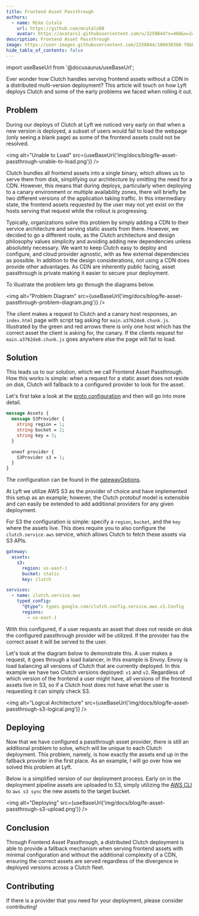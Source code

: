 ```yaml
---
title: Frontend Asset Passthrough
authors:
  - name: Mike Cutalo
    url: https://github.com/mcutalo88
    avatar: https://avatars1.githubusercontent.com/u/2250844?s=460&u=24deb32096e9f892cc91a6ff1ca1af50193b1fbd&v=4
description: Frontend Asset Passthrough
image: https://user-images.githubusercontent.com/2250844/106030368-f8bbbc00-6082-11eb-819f-fd3798a53489.png
hide_table_of_contents: false
---
```


import useBaseUrl from '@docusaurus/useBaseUrl';

Ever wonder how Clutch handles serving frontend assets without a CDN in a distributed multi-version deployment?
This article will touch on how Lyft deploys Clutch and some of the early problems we faced when rolling it out.

<!--truncate-->

## Problem

During our deploys of Clutch at Lyft we noticed very early on that when a new version is deployed,
a subset of users would fail to load the webpage (only seeing a blank page) as some of the frontend assets could not be resolved.

<img alt="Unable to Load" src={useBaseUrl('img/docs/blog/fe-asset-passthrough-unable-to-load.png')} />

Clutch bundles all frontend assets into a single binary, which allows us to serve them from disk, simplifying our architecture by omitting the need for a CDN.
However, this means that during deploys, particularly when deploying to a canary environment or multiple availability zones, there will briefly be two different versions of the application taking traffic.
In this intermediary state, the frontend assets requested by the user may not yet exist on the hosts serving that request while the rollout is progressing.

Typically, organizations solve this problem by simply adding a CDN to their service architecture and serving static assets from there.
However, we decided to go a different route, as the Clutch architecture and design philosophy values simplicity and avoiding adding new dependencies unless absolutely necessary.
We want to keep Clutch easy to deploy and configure, and cloud provider agnostic, with as few external dependencies as possible.
In addition to the design considerations, not using a CDN does provide other advantages.
As CDN are inherently public facing, asset passthrough is private making it easier to secure your deployment.

To illustrate the problem lets go through the diagrams below.

<img alt="Problem Diagram" src={useBaseUrl('img/docs/blog/fe-asset-passthrough-problem-diagram.png')} />

The client makes a request to Clutch and a canary host responses, an `index.html` page with script tag asking for `main.a3762de8.chunk.js`.
Illustrated by the green and red arrows there is only one host which has the correct asset the client is asking for, the canary.
If the clients request for `main.a3762de8.chunk.js` goes anywhere else the page will fail to load.

## Solution

This leads us to our solution, which we call Frontend Asset Passthrough.
How this works is simple: when a request for a static asset does not reside on disk,
Clutch will fallback to a configured provider to look for the asset.

Let's first take a look at the [proto configuration](https://github.com/lyft/clutch/blob/890245e7d2a1bf91623a9e74b39f1083dbd5ea2c/api/config/gateway/v1/gateway.proto#L105-L119) and then will go into more detail.

```protobuf
message Assets {
  message S3Provider {
    string region = 1;
    string bucket = 2;
    string key = 3;
  }

  oneof provider {
    S3Provider s3 = 1;
  }
}
```

The configuration can be found in the [gatewayOptions](/docs/configuration#gatewayoptions).

At Lyft we utilize AWS S3 as the provider of choice and have implemented this setup as an example;
however, the Clutch protobuf model is extensible and can easily be extended to add additional providers for any given deployment.

For S3 the configuration is simple: specify a `region`, `bucket`, and the `key` where the assets live.
This does require you to also configure the `clutch.service.aws` service,
which allows Clutch to fetch these assets via S3 APIs.

```yaml
gateway:
  assets:
    s3:
      region: us-east-1
      bucket: static
      key: clutch

services:
  - name: clutch.service.aws
    typed_config:
      "@type": types.google.com/clutch.config.service.aws.v1.Config
      regions:
        - us-east-1
```

With this configured, if a user requests an asset that does not reside on disk the configured passthrough provider will be utilized.
If the provider has the correct asset it will be served to the user.

Let's look at the diagram below to demonstrate this.
A user makes a request, it goes through a load balancer, in this example is Envoy.
Envoy is load balancing all versions of Clutch that are currently deployed.
In this example we have two Clutch versions deployed: `v1` and `v2`.
Regardless of which version of the frontend a user might have, all versions of the frontend assets live in S3,
so if a Clutch host does not have what the user is requesting it can simply check S3.

<img alt="Logical Architecture" src={useBaseUrl('img/docs/blog/fe-asset-passthrough-s3-logical.png')} />


## Deploying

Now that we have configured a passthrough asset provider, there is still an additional problem to solve, which will be unique to each Clutch deployment.
This problem, namely, is how exactly the assets end up in the fallback provider in the first place.
As an example, I will go over how we solved this problem at Lyft.

Below is a simplified version of our deployment process.
Early on in the deployment pipeline assets are uploaded to S3,
simply utilizing the [AWS CLI](https://docs.aws.amazon.com/cli/latest/reference/s3/sync.html) to `aws s3 sync` the new assets to the target bucket.

<img alt="Deploying" src={useBaseUrl('img/docs/blog/fe-asset-passthrough-s3-upload.png')} />

## Conclusion

Through Frontend Asset Passthrough, a distributed Clutch deployment is able to provide a fallback mechanism
when serving frontend assets with minimal configuration and without the additional complexity of a CDN,
ensuring the correct assets are served regardless of the divergence in deployed versions across a Clutch fleet.

## Contributing

If there is a provider that you need for your deployment, please consider contributing!
